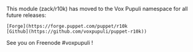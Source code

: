 This module (zack/r10k) has moved to the Vox Pupuli namespace for all future releases:

    [Forge](https://forge.puppet.com/puppet/r10k
    [Github](https://github.com/voxpupuli/puppet-r10k))

See you on Freenode #voxpupuli !
